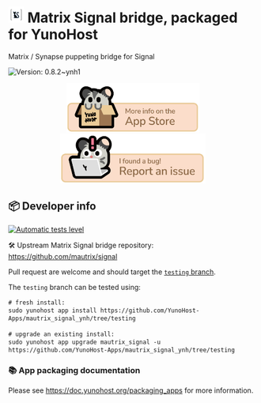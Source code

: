 <!--
N.B.: This README was automatically generated by <https://github.com/YunoHost/apps_tools/blob/main/readme_generator>
It shall NOT be edited by hand.
-->

<h1>
  <img src="https://raw.githubusercontent.com/YunoHost/apps/master/logos/mautrix_signal.png" width="32px" alt="Logo of Matrix Signal bridge">
  Matrix Signal bridge, packaged for YunoHost
</h1>

Matrix / Synapse puppeting bridge for Signal

![Version: 0.8.2~ynh1](https://img.shields.io/badge/Version-0.8.2~ynh1-rgba(0,150,0,1)?style=for-the-badge)

<div align="center">
<a href="https://apps.yunohost.org/app/mautrix_signal"><img height="100px" src="https://github.com/YunoHost/yunohost-artwork/raw/refs/heads/main/badges/neopossum-badges/badge_more_info_on_the_appstore.svg"/></a>
<a href="https://github.com/YunoHost-Apps/mautrix_signal_ynh/issues"><img height="100px" src="https://github.com/YunoHost/yunohost-artwork/raw/refs/heads/main/badges/neopossum-badges/badge_report_an_issue.svg"/></a>
</div>

## 📦 Developer info

[![Automatic tests level](https://apps.yunohost.org/badge/cilevel/mautrix_signal)](https://ci-apps.yunohost.org/ci/apps/mautrix_signal/)

🛠️ Upstream Matrix Signal bridge repository: <https://github.com/mautrix/signal>

Pull request are welcome and should target the [`testing` branch](https://github.com/YunoHost-Apps/mautrix_signal_ynh/tree/testing).

The `testing` branch can be tested using:
```
# fresh install:
sudo yunohost app install https://github.com/YunoHost-Apps/mautrix_signal_ynh/tree/testing

# upgrade an existing install:
sudo yunohost app upgrade mautrix_signal -u https://github.com/YunoHost-Apps/mautrix_signal_ynh/tree/testing
```

### 📚 App packaging documentation

Please see <https://doc.yunohost.org/packaging_apps> for more information.